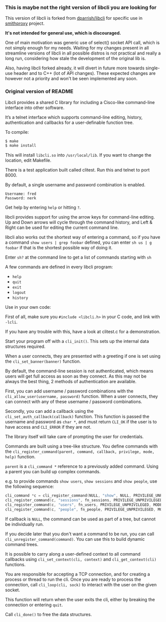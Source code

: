 
### This is maybe not the right version of libcli you are looking for 

This version of libcli is forked from [dparrish/libcli](https://github.com/dparrish/libcli) for specific use in [smithproxy](https://github.com/astibal/smithproxy) project.  

**It's not intended for general use, which is discouraged.** 


One of main motivation was generic use of select() socket API call, which is not simply enough for my needs.
Waiting for my changes present in all streamline versions of libcli in all possible distros is not practical and really a long run,
considering how stale the development of the original lib is.

Also, having libcli forked already, it will divert in future more towards single-use header and to C++ (lot of API changes).
These expected changes are however not a priority and won't be seen implemented any soon.  

 
### Original version of README

Libcli provides a shared C library for including a Cisco-like command-line
interface into other software.

It’s a telnet interface which supports command-line editing, history,
authentication and callbacks for a user-definable function tree.

To compile:

```sh
$ make
$ make install
```

This will install `libcli.so` into `/usr/local/lib`. If you want to change the
location, edit Makefile.

There is a test application built called clitest. Run this and telnet to port
8000.

By default, a single username and password combination is enabled.

```
Username: fred
Password: nerk
```

Get help by entering `help` or hitting `?`.

libcli provides support for using the arrow keys for command-line editing. Up
and Down arrows will cycle through the command history, and Left & Right can be
used for editing the current command line.

libcli also works out the shortest way of entering a command, so if you have a
command `show users | grep foobar` defined, you can enter `sh us | g foobar` if that
is the shortest possible way of doing it.

Enter `sh?` at the command line to get a list of commands starting with `sh`

A few commands are defined in every libcli program:

* `help`
* `quit`
* `exit`
* `logout`
* `history`

Use in your own code:

First of all, make sure you `#include <libcli.h>` in your C code, and link with
`-lcli`.

If you have any trouble with this, have a look at clitest.c for a
demonstration.

Start your program off with a `cli_init()`.
This sets up the internal data structures required.

When a user connects, they are presented with a greeting if one is set using the
`cli_set_banner(banner)` function.

By default, the command-line session is not authenticated, which means users
will get full access as soon as they connect. As this may not be always the best
thing, 2 methods of authentication are available.

First, you can add username / password combinations with the
`cli_allow_user(username, password)` function. When a user connects, they can
connect with any of these username / password combinations.

Secondly, you can add a callback using the `cli_set_auth_callback(callback)`
function. This function is passed the username and password as `char *`, and must
return `CLI_OK` if the user is to have access and `CLI_ERROR` if they are not.

The library itself will take care of prompting the user for credentials.

Commands are built using a tree-like structure. You define commands with the
`cli_register_command(parent, command, callback, privilege, mode, help)` function.

`parent` is a `cli_command *` reference to a previously added command. Using a
parent you can build up complex commands.

e.g. to provide commands `show users`, `show sessions` and `show people`, use
the following sequence:

```c
cli_command *c = cli_register_command(NULL, "show", NULL, PRIVILEGE_UNPRIVILEGED, MODE_EXEC, NULL);
cli_register_command(c, "sessions", fn_sessions, PRIVILEGE_UNPRIVILEGED, MODE_EXEC, "Show the sessions connected");
cli_register_command(c, "users", fn_users, PRIVILEGE_UNPRIVILEGED, MODE_EXEC, "Show the users connected");
cli_register_command(c, "people", fn_people, PRIVILEGE_UNPRIVILEGED, MODE_EXEC, "Show a list of the people I like");
```

If callback is `NULL`, the command can be used as part of a tree, but cannot be
individually run. 

If you decide later that you don't want a command to be run, you can call
`cli_unregister_command(command)`.
You can use this to build dynamic command trees.

It is possible to carry along a user-defined context to all command callbacks
using `cli_set_context(cli, context)` and `cli_get_context(cli)` functions.


You are responsible for accepting a TCP connection, and for creating a
process or thread to run the cli.  Once you are ready to process the
connection, call `cli_loop(cli, sock)` to interact with the user on the
given socket.

This function will return when the user exits the cli, either by breaking the
connection or entering `quit`.

Call `cli_done()` to free the data structures.

